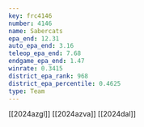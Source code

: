 ```yaml
---
key: frc4146
number: 4146
name: Sabercats
epa_end: 12.31
auto_epa_end: 3.16
teleop_epa_end: 7.68
endgame_epa_end: 1.47
winrate: 0.3415
district_epa_rank: 968
district_epa_percentile: 0.4625
type: Team
---
```

[[2024azgl]]
[[2024azva]]
[[2024dal]]
